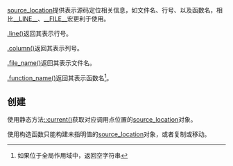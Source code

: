 [source_location]()提供表示源码定位相关信息，如文件名、行号、以及函数名，相比[_\_LINE__]()、[_\_FILE__]()宏更利于使用。

[.line()]()返回其表示行号。

[.column()]()返回其表示列号。

[.file_name()]()返回其表示文件名。

[.function_name()]()返回其表示函数名[^1]。

## 创建

使用静态方法[::current()]()获取对应调用点位置的[source_location]()对象。

使用构造函数只能构建未指明值的[source_location]()对象，或者复制或移动。

[^1]:如果位于全局作用域中，返回空字符串
